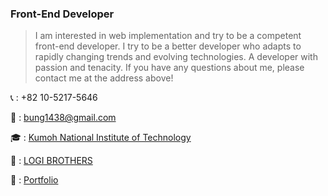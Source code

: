 ### Front-End Developer

> I am interested in web implementation and try to be a competent front-end developer. 
> I try to be a better developer who adapts to rapidly changing trends and evolving technologies.
> A developer with passion and tenacity.
> If you have any questions about me, please contact me at the address above!

📞 : +82 10-5217-5646

📩 : bung1438@gmail.com

🎓 : [Kumoh National Institute of Technology](https://www.kumoh.ac.kr/ko/index.do)

🏢 : [LOGI BROTHERS](https://thewaytosunset.notion.site/thewaytosunset/We-Are-LOGI-BROTHERS-29fd0a77d6ef4e65ba66af7865ed6ce2)

🧑 : [Portfolio](https://gunwoongpark.github.io/portfolio/)
